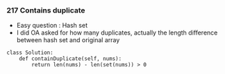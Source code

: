 ### 217 Contains duplicate

* Easy question : Hash set 
* I did OA asked for how many duplicates, actually the length difference between hash set and original array

```
class Solution:
    def containDuplicate(self, nums):
        return len(nums) - len(set(nums)) > 0

```
